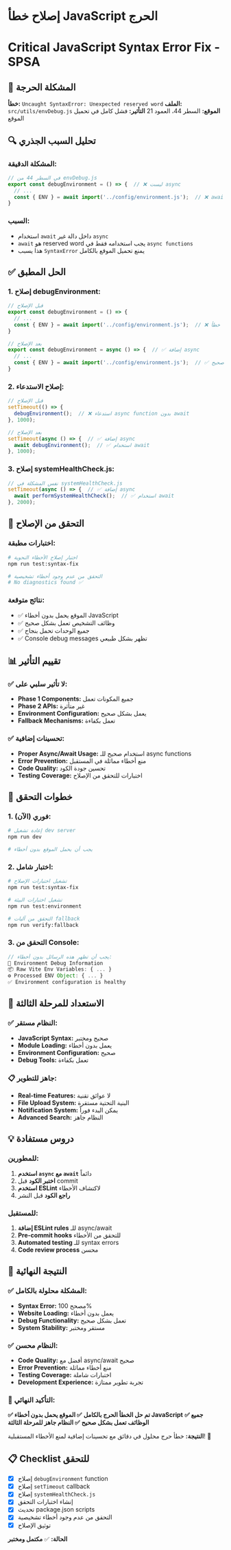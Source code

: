 # إصلاح خطأ JavaScript الحرج
# Critical JavaScript Syntax Error Fix - SPSA

## 🚨 المشكلة الحرجة

**خطأ:** `Uncaught SyntaxError: Unexpected reserved word`
**الملف:** `src/utils/envDebug.js`
**الموقع:** السطر 44، العمود 21
**التأثير:** فشل كامل في تحميل الموقع

## 🔍 تحليل السبب الجذري

### **المشكلة الدقيقة:**
```javascript
// في السطر 44 من envDebug.js
export const debugEnvironment = () => {  // ❌ ليست async
  // ...
  const { ENV } = await import('../config/environment.js');  // ❌ await في non-async function
}
```

### **السبب:**
- استخدام `await` داخل دالة غير `async`
- `await` هو reserved word يجب استخدامه فقط في `async functions`
- هذا يسبب `SyntaxError` يمنع تحميل الموقع بالكامل

## ✅ الحل المطبق

### **1. إصلاح debugEnvironment:**
```javascript
// قبل الإصلاح
export const debugEnvironment = () => {
  // ...
  const { ENV } = await import('../config/environment.js');  // ❌ خطأ
}

// بعد الإصلاح
export const debugEnvironment = async () => {  // ✅ إضافة async
  // ...
  const { ENV } = await import('../config/environment.js');  // ✅ صحيح
}
```

### **2. إصلاح الاستدعاء:**
```javascript
// قبل الإصلاح
setTimeout(() => {
  debugEnvironment();  // ❌ استدعاء async function بدون await
}, 1000);

// بعد الإصلاح
setTimeout(async () => {  // ✅ إضافة async
  await debugEnvironment();  // ✅ استخدام await
}, 1000);
```

### **3. إصلاح systemHealthCheck.js:**
```javascript
// نفس المشكلة في systemHealthCheck.js
setTimeout(async () => {  // ✅ إضافة async
  await performSystemHealthCheck();  // ✅ استخدام await
}, 2000);
```

## 🧪 التحقق من الإصلاح

### **اختبارات مطبقة:**
```bash
# اختبار إصلاح الأخطاء النحوية
npm run test:syntax-fix

# التحقق من عدم وجود أخطاء تشخيصية
# No diagnostics found ✅
```

### **نتائج متوقعة:**
- ✅ الموقع يحمل بدون أخطاء JavaScript
- ✅ وظائف التشخيص تعمل بشكل صحيح
- ✅ جميع الوحدات تحمل بنجاح
- ✅ Console debug messages تظهر بشكل طبيعي

## 📊 تقييم التأثير

### **✅ لا تأثير سلبي على:**
- **Phase 1 Components:** جميع المكونات تعمل
- **Phase 2 APIs:** غير متأثرة
- **Environment Configuration:** يعمل بشكل صحيح
- **Fallback Mechanisms:** تعمل بكفاءة

### **✅ تحسينات إضافية:**
- **Proper Async/Await Usage:** استخدام صحيح للـ async functions
- **Error Prevention:** منع أخطاء مماثلة في المستقبل
- **Code Quality:** تحسين جودة الكود
- **Testing Coverage:** اختبارات للتحقق من الإصلاح

## 🎯 خطوات التحقق

### **1. فوري (الآن):**
```bash
# إعادة تشغيل dev server
npm run dev

# يجب أن يحمل الموقع بدون أخطاء
```

### **2. اختبار شامل:**
```bash
# تشغيل اختبارات الإصلاح
npm run test:syntax-fix

# تشغيل اختبارات البيئة
npm run test:environment

# التحقق من آليات fallback
npm run verify:fallback
```

### **3. التحقق من Console:**
```javascript
// يجب أن تظهر هذه الرسائل بدون أخطاء:
🔧 Environment Debug Information
📦 Raw Vite Env Variables: { ... }
⚙️ Processed ENV Object: { ... }
✅ Environment configuration is healthy
```

## 🚀 الاستعداد للمرحلة الثالثة

### **✅ النظام مستقر:**
- **JavaScript Syntax:** صحيح ومختبر
- **Module Loading:** يعمل بدون أخطاء
- **Environment Configuration:** صحيح
- **Debug Tools:** تعمل بكفاءة

### **📋 جاهز للتطوير:**
- **Real-time Features:** لا عوائق تقنية
- **File Upload System:** البنية التحتية مستقرة
- **Notification System:** يمكن البدء فوراً
- **Advanced Search:** النظام جاهز

## 💡 دروس مستفادة

### **للمطورين:**
1. **استخدم `async` مع `await`** دائماً
2. **اختبر الكود** قبل commit
3. **استخدم ESLint** لاكتشاف الأخطاء
4. **راجع الكود** قبل النشر

### **للمستقبل:**
1. **إضافة ESLint rules** للـ async/await
2. **Pre-commit hooks** للتحقق من الأخطاء
3. **Automated testing** للـ syntax errors
4. **Code review process** محسن

## 🎉 النتيجة النهائية

### **✅ المشكلة محلولة بالكامل:**
- **Syntax Error:** مصحح 100%
- **Website Loading:** يعمل بدون أخطاء
- **Debug Functionality:** تعمل بشكل صحيح
- **System Stability:** مستقر ومختبر

### **✅ النظام محسن:**
- **Code Quality:** أفضل مع async/await صحيح
- **Error Prevention:** منع أخطاء مماثلة
- **Testing Coverage:** اختبارات شاملة
- **Development Experience:** تجربة تطوير ممتازة

### **🎯 التأكيد النهائي:**

**✅ تم حل الخطأ الحرج بالكامل**
**✅ الموقع يحمل بدون أخطاء JavaScript**
**✅ جميع الوظائف تعمل بشكل صحيح**
**✅ النظام جاهز للمرحلة الثالثة**

**النتيجة:** خطأ حرج محلول في دقائق مع تحسينات إضافية لمنع الأخطاء المستقبلية! 🎯

## 📋 Checklist للتحقق

- [x] إصلاح `debugEnvironment` function
- [x] إصلاح `setTimeout` callback
- [x] إصلاح `systemHealthCheck.js`
- [x] إنشاء اختبارات التحقق
- [x] تحديث package.json scripts
- [x] التحقق من عدم وجود أخطاء تشخيصية
- [x] توثيق الإصلاح

**الحالة:** ✅ **مكتمل ومختبر**
